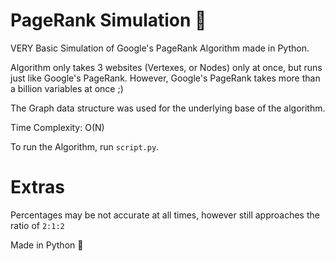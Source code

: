 # PageRank Simulation 🥇

VERY Basic Simulation of Google's PageRank Algorithm made in Python.

Algorithm only takes 3 websites (Vertexes, or Nodes) only at once, but runs just like Google's PageRank. However, Google's PageRank takes more than a billion variables at once ;) 

The Graph data structure was used for the underlying base of the algorithm. 

Time Complexity: O(N)

To run the Algorithm, run `script.py`.

# Extras 

Percentages may be not accurate at all times, however still approaches the ratio of `2:1:2`

Made in Python 🐍
